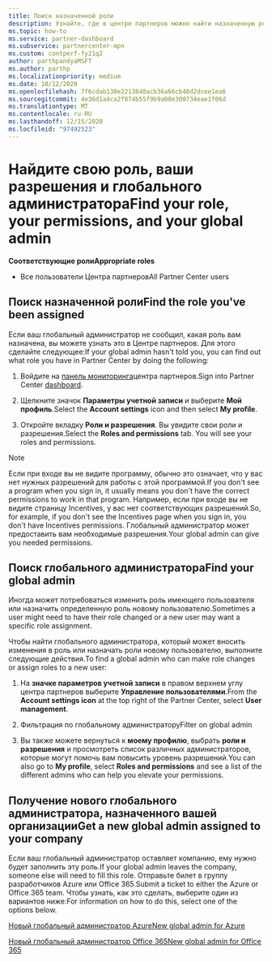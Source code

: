 ```yaml
---
title: Поиск назначенной роли
description: Узнайте, где в центре партнеров можно найти назначенную роль, разрешения и глобального администратора.
ms.topic: how-to
ms.service: partner-dashboard
ms.subservice: partnercenter-mpn
ms.custom: contperf-fy21q2
author: parthpandyaMSFT
ms.author: parthp
ms.localizationpriority: medium
ms.date: 10/12/2020
ms.openlocfilehash: 7f6cdab138e2213848acb36a66cb48d2dcee1ea6
ms.sourcegitcommit: 4e36d1a4ca2f074b55f9b9a08e300734eae1f06d
ms.translationtype: MT
ms.contentlocale: ru-RU
ms.lasthandoff: 12/15/2020
ms.locfileid: "97492523"
---
```

# <a name="find-your-role-your-permissions-and-your-global-admin"></a><span data-ttu-id="9f170-103">Найдите свою роль, ваши разрешения и глобального администратора</span><span class="sxs-lookup"><span data-stu-id="9f170-103">Find your role, your permissions, and your global admin</span></span>


<span data-ttu-id="9f170-104">**Соответствующие роли**</span><span class="sxs-lookup"><span data-stu-id="9f170-104">**Appropriate roles**</span></span>

- <span data-ttu-id="9f170-105">Все пользователи Центра партнеров</span><span class="sxs-lookup"><span data-stu-id="9f170-105">All Partner Center users</span></span>

## <a name="find-the-role-youve-been-assigned"></a><span data-ttu-id="9f170-106">Поиск назначенной роли</span><span class="sxs-lookup"><span data-stu-id="9f170-106">Find the role you've been assigned</span></span>

<span data-ttu-id="9f170-107">Если ваш глобальный администратор не сообщил, какая роль вам назначена, вы можете узнать это в Центре партнеров. Для этого сделайте следующее:</span><span class="sxs-lookup"><span data-stu-id="9f170-107">If your global admin hasn't told you, you can find out what role you have in Partner Center by doing the following:</span></span>

1. <span data-ttu-id="9f170-108">Войдите на [панель мониторинга](https://partner.microsoft.com/dashboard/home)центра партнеров.</span><span class="sxs-lookup"><span data-stu-id="9f170-108">Sign into Partner Center [dashboard](https://partner.microsoft.com/dashboard/home).</span></span>

1. <span data-ttu-id="9f170-109">Щелкните значок **Параметры учетной записи** и выберите **Мой профиль**.</span><span class="sxs-lookup"><span data-stu-id="9f170-109">Select the **Account settings** icon and then select **My profile**.</span></span>
 
1. <span data-ttu-id="9f170-110">Откройте вкладку **Роли и разрешения**. Вы увидите свои роли и разрешения.</span><span class="sxs-lookup"><span data-stu-id="9f170-110">Select the **Roles and permissions** tab. You will see your roles and permissions.</span></span>
 
>[!Note]
><span data-ttu-id="9f170-111">Если при входе вы не видите программу, обычно это означает, что у вас нет нужных разрешений для работы с этой программой.</span><span class="sxs-lookup"><span data-stu-id="9f170-111">If you don't see a program when you sign in, it usually means you don't have the correct permissions to work in that program.</span></span> <span data-ttu-id="9f170-112">Например, если при входе вы не видите страницу Incentives, у вас нет соответствующих разрешений.</span><span class="sxs-lookup"><span data-stu-id="9f170-112">So, for example, if you don't see the Incentives page when you sign in, you don't have Incentives permissions.</span></span> <span data-ttu-id="9f170-113">Глобальный администратор может предоставить вам необходимые разрешения.</span><span class="sxs-lookup"><span data-stu-id="9f170-113">Your global admin can give you needed permissions.</span></span>

## <a name="find-your-global-admin"></a><span data-ttu-id="9f170-114">Поиск глобального администратора</span><span class="sxs-lookup"><span data-stu-id="9f170-114">Find your global admin</span></span>

<span data-ttu-id="9f170-115">Иногда может потребоваться изменить роль имеющего пользователя или назначить определенную роль новому пользователю.</span><span class="sxs-lookup"><span data-stu-id="9f170-115">Sometimes a user might need to have their role changed or a new user may want a specific role assignment.</span></span>

<span data-ttu-id="9f170-116">Чтобы найти глобального администратора, который может вносить изменения в роль или назначать роли новому пользователю, выполните следующие действия.</span><span class="sxs-lookup"><span data-stu-id="9f170-116">To find a global admin who can make role changes or assign roles to a new user:</span></span> 

1. <span data-ttu-id="9f170-117">На **значке параметров учетной записи** в правом верхнем углу центра партнеров выберите **Управление пользователями**.</span><span class="sxs-lookup"><span data-stu-id="9f170-117">From the **Account settings icon** at the top right of the Partner Center, select **User management**.</span></span>

1. <span data-ttu-id="9f170-118">Фильтрация по глобальному администратору</span><span class="sxs-lookup"><span data-stu-id="9f170-118">Filter on global admin</span></span>

1. <span data-ttu-id="9f170-119">Вы также можете вернуться к **моему профилю**, выбрать **роли и разрешения** и просмотреть список различных администраторов, которые могут помочь вам повысить уровень разрешений.</span><span class="sxs-lookup"><span data-stu-id="9f170-119">You can also go to **My profile**, select **Roles and permissions** and see a list of the different admins who can help you elevate your permissions.</span></span> 


## <a name="get-a-new-global-admin-assigned-to-your-company"></a><span data-ttu-id="9f170-120">Получение нового глобального администратора, назначенного вашей организации</span><span class="sxs-lookup"><span data-stu-id="9f170-120">Get a new global admin assigned to your company</span></span>

<span data-ttu-id="9f170-121">Если ваш глобальный администратор оставляет компанию, ему нужно будет заполнить эту роль.</span><span class="sxs-lookup"><span data-stu-id="9f170-121">If your global admin leaves the company, someone else will need to fill this role.</span></span> <span data-ttu-id="9f170-122">Отправьте билет в группу разработчиков Azure или Office 365.</span><span class="sxs-lookup"><span data-stu-id="9f170-122">Submit a ticket to either the Azure or Office 365 team.</span></span> <span data-ttu-id="9f170-123">Чтобы узнать, как это сделать, выберите один из вариантов ниже:</span><span class="sxs-lookup"><span data-stu-id="9f170-123">For information on how to do this, select one of the options below.</span></span>

[<span data-ttu-id="9f170-124">Новый глобальный администратор Azure</span><span class="sxs-lookup"><span data-stu-id="9f170-124">New global admin for Azure</span></span>](https://support.microsoft.com/help/4505981/what-to-do-if-the-only-admin-for-your-mpn-program-has-left-the-company)

[<span data-ttu-id="9f170-125">Новый глобальный администратор Office 365</span><span class="sxs-lookup"><span data-stu-id="9f170-125">New global admin for Office 365</span></span>](https://admin.microsoft.com/)

